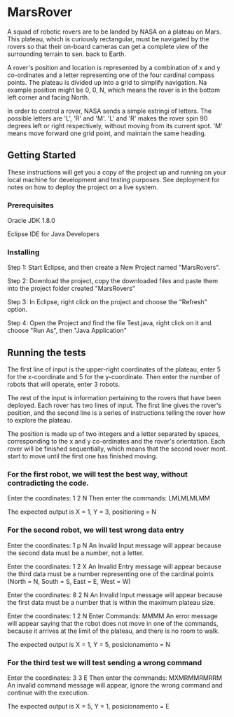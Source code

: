 # MarsRover

A squad of robotic rovers are to be landed by NASA on a plateau on Mars. This plateau, which is curiously rectangular, must be navigated by the rovers so that their on-board cameras can get a complete view of the surrounding terrain to sen. back to Earth.

A rover's position and location is represented by a combination of x and y co-ordinates and a letter representing one of the four cardinal compass points. The plateau is divided up into a grid to simplify navigation. Na example position might be 0, 0, N, which means the rover is in the bottom left corner and facing North.

In order to control a rover, NASA sends a simple estringi of letters. The possible letters are 'L', 'R' and 'M'. 'L' and 'R' makes the rover spin 90 degrees left or right respectively, without moving from its current spot. 'M' means move forward one grid point, and maintain the same heading.

## Getting Started

These instructions will get you a copy of the project up and running on your local machine for development and testing purposes. See deployment for notes on how to deploy the project on a live system.

### Prerequisites

Oracle JDK 1.8.0

Eclipse IDE for Java Developers

### Installing

Step 1: Start Eclipse, and then create a New Project named "MarsRovers".

Step 2: Download the project, copy the downloaded files and paste them into the project folder created "MarsRovers"

Step 3: In Eclipse, right click on the project and choose the "Refresh" option.

Step 4: Open the Project and find the file Test.java, right click on it and choose "Run As", then "Java Application"

## Running the tests

The first line of input is the upper-right coordinates of the plateau, enter 5 for the x-coordinate and 5 for the y-coordinate.
Then enter the number of robots that will operate, enter 3 robots.

The rest of the input is information pertaining to the rovers that have been deployed. Each rover has two lines of input. The first line gives the rover's position, and the second line is a series of instructions telling the rover how to explore the plateau.

The position is made up of two integers and a letter separated by spaces, corresponding to the x and y co-ordinates and the rover's orientation. Each rover will be finished sequentially, which means that the second rover mont. start to move until the first one has finished moving.

### For the first robot, we will test the best way, without contradicting the code.

Enter the coordinates: 1 2 N
Then enter the commands: LMLMLMLMM

The expected output is X = 1, Y = 3, positioning = N

### For the second robot, we will test wrong data entry

Enter the coordinates: 1 p N
An Invalid Input message will appear because the second data must be a number, not a letter.

Enter the coordinates: 1 2 X
An Invalid Entry message will appear because the third data must be a number representing one of the cardinal points (North = N, South = S, East = E, West = W)

Enter the coordinates: 8 2 N
An Invalid Input message will appear because the first data must be a number that is within the maximum plateau size.

Enter the coordinates: 1 2 N
Enter Commands: MMMM
An error message will appear saying that the robot does not move in one of the commands, because it arrives at the limit of the plateau, and there is no room to walk.

The expected output is X = 1, Y = 5, posicionamento = N

### For the third test we will test sending a wrong command

Enter the coordinates: 3 3 E
Then enter the commands: MXMRMMRMRRM
An invalid command message will appear, ignore the wrong command and continue with the execution.

The expected output is X = 5, Y = 1, posicionamento = E
